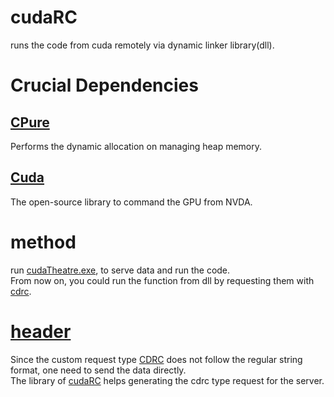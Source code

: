 # cudaRC
runs the code from cuda remotely via dynamic linker library(dll).  

# Crucial Dependencies
## [CPure](https://github.com/yuisanae2f/CPure)
Performs the dynamic allocation on managing heap memory.
## [Cuda](https://developer.nvidia.com/cuda-downloads)
The open-source library to command the GPU from NVDA.

# method
run [cudaTheatre.exe](https://github.com/yuisanae2f/cudaRC/tree/Theatre), to serve data and run the code.  
From now on, you could run the function from dll by requesting them with [cdrc](https://github.com/yuisanae2f/cudaRC/tree/cdrc).

# [header](./headers.md)
Since the custom request type [CDRC](https://github.com/yuisanae2f/cudaRC/blob/Theatre/req/cdrc.md) does not follow the regular string format,
one need to send the data directly.  
The library of [cudaRC](./C/cudaRC.md) helps generating the cdrc type request for the server.